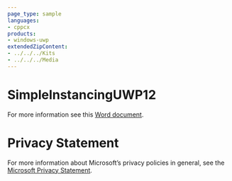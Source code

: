 ```yaml
---
page_type: sample
languages:
- cppcx
products:
- windows-uwp
extendedZipContent:
- ../../../Kits
- ../../../Media
---
```

# SimpleInstancingUWP12
For more information see this [Word document](Readme.docx).
# Privacy Statement
For more information about Microsoft’s privacy policies in general, see the [Microsoft Privacy Statement](https://privacy.microsoft.com/en-us/privacystatement/).
